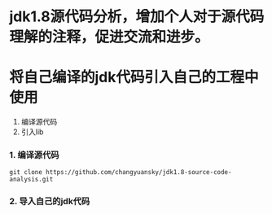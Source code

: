 # jdk1.8源代码分析，增加个人对于源代码理解的注释，促进交流和进步。


# 将自己编译的jdk代码引入自己的工程中使用
1. 编译源代码
2. 引入lib

### 1. 编译源代码
`git clone https://github.com/changyuansky/jdk1.8-source-code-analysis.git`





### 2. 导入自己的jdk代码



